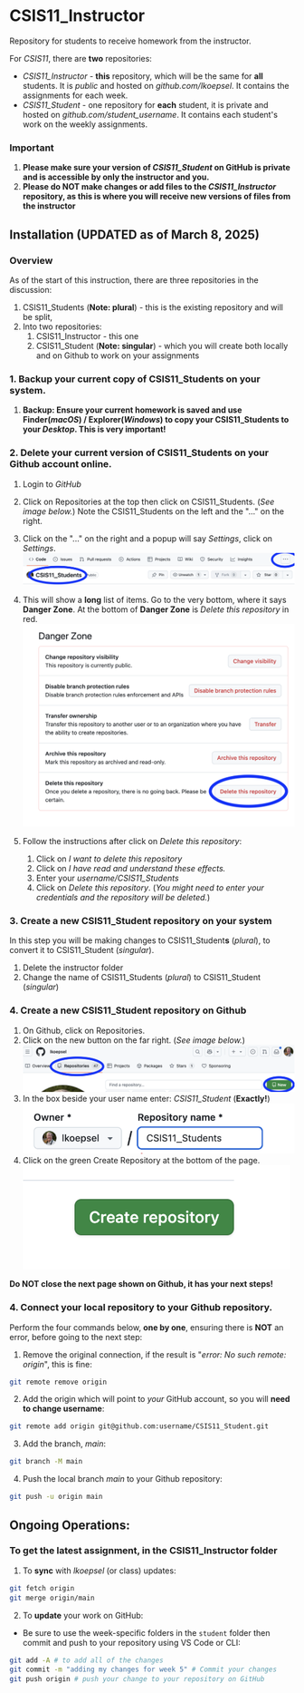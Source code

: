 # CSIS11_Instructor

Repository for students to receive homework from the instructor.

For *CSIS11*, there are **two** repositories:
* *CSIS11_Instructor* - **this** repository, which will be the same for **all** students. It is *public* and hosted on *github.com/lkoepsel*. It contains the assignments for each week.
* *CSIS11_Student* - one repository for **each** student, it is private and hosted on *github.com/student_username*. It contains each student's work on the weekly assignments.

### Important
1. **Please make sure your version of *CSIS11_Student* on GitHub is private and is accessible by only the instructor and you.**
2. **Please do NOT make changes or add files to the *CSIS11_Instructor* repository, as this is where you will receive new versions of files from the instructor**

## Installation (UPDATED as of March 8, 2025)

### Overview
As of the start of this instruction, there are three repositories in the discussion:
1. CSIS11_Students (**Note: plural**) - this is the existing repository and will be split,
2. Into two repositories:
   1. CSIS11_Instructor - this one
   2. CSIS11_Student (**Note: singular**) - which you will create both locally and on Github to work on your assignments

### 1. Backup your current copy of CSIS11_Students on your system.
   1. **Backup: Ensure your current homework is saved and use Finder(*macOS*) / Explorer(*Windows*) to copy your CSIS11_Students to your *Desktop*. This is very important!** 
   
### 2. Delete your current version of CSIS11_Students on your Github account online.
   1. Login to *GitHub*
   2. Click on Repositories at the top then click on CSIS11_Students. (*See image below.*) Note the CSIS11_Students on the left and the "..." on the right.
   3. Click on the "..." on the right and a popup will say *Settings*, click on *Settings*.
 ![](./github_CSIS11.png)
   3. This will show a **long** list of items. Go to the very bottom, where it says **Danger Zone**. At the bottom of **Danger Zone** is *Delete this repository* in red.
 ![](./github_dangerzone.png)

   4. Follow the instructions after click on *Delete this repository*:
      1. Click on *I want to delete this repository*
      2. Click on *I have read and understand these effects.*
      3. Enter your *username/CSIS11_Students*
      4. Click on *Delete this repository*.  (*You might need to enter your credentials and the repository will be deleted.*)

### 3. Create a new CSIS11_Student repository on your system

In this step you will be making changes to CSIS11_Student**s** (*plural*), to convert it to CSIS11_Student (*singular*).

1. Delete the instructor folder
2. Change the name of CSIS11_Students (*plural*) to CSIS11_Student (*singular*)

### 4. Create a new CSIS11_Student repository on Github
1. On Github, click on Repositories.
2. Click on the new button on the far right. (*See image below.*)
 ![](./github_new.png)
3. In the box beside your user name enter: *CSIS11_Student*  (**Exactly!**)
 ![](./github_name.png)
4. Click on the green Create Repository at the bottom of the page.
 ![](./github_create.png)

**Do NOT close the next page shown on Github, it has your next steps!**

### 4. Connect your **local** repository to your **Github** repository.

Perform the four commands below, **one by one**, ensuring there is **NOT** an error, before going to the next step:
   1. Remove the original connection, if the result is "*error: No such remote: origin*", this is fine:
```bash
git remote remove origin
```

   2. Add the origin which will point to *your* GitHub account, so you will **need to change username**:

```bash
git remote add origin git@github.com:username/CSIS11_Student.git
```

   3. Add the branch, *main*:
```bash
git branch -M main
```

   4. Push the local branch *main* to your Github repository:
```bash
git push -u origin main
```


## Ongoing Operations:

### To get the latest assignment, in the CSIS11_Instructor folder
   1. To **sync** with *lkoepsel* (or class) updates:
   ```bash
   git fetch origin
   git merge origin/main
   ```

   2. To **update** your work on GitHub:
   - Be sure to use the week-specific folders in the ```student``` folder then commit and push to your repository using VS Code or CLI:
   ```bash
   git add -A # to add all of the changes
   git commit -m "adding my changes for week 5" # Commit your changes
   git push origin # push your change to your repository on GitHub
   ```
